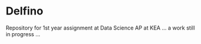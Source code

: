 # Delfino
Repository for 1st year assignment at Data Science AP at KEA
... a work still in progress ...
